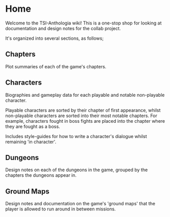 # Home

Welcome to the TSI-Anthologia wiki! This is a one-stop shop for looking at documentation and design notes for the collab project.

It's organized into several sections, as follows;

## Chapters

Plot summaries of each of the game's chapters.

## Characters

Biographies and gameplay data for each playable and notable non-playable character.

Playable characters are sorted by their chapter of first appearance, whilst non-playable characters are sorted into their most notable chapters. For example, characters fought in boss fights are placed into the chapter where they are fought as a boss.

Includes style-guides for how to write a character's dialogue whilst remaining 'in character'.

## Dungeons

Design notes on each of the dungeons in the game, grouped by the chapters the dungeons appear in.

## Ground Maps

Design notes and documentation on the game's 'ground maps' that the player is allowed to run around in between missions.
